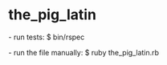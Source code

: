 # the_pig_latin

<p>
- run tests: $ bin/rspec 
</p>

<p>
 - run the file manually: 
 $ ruby the_pig_latin.rb
</p>

